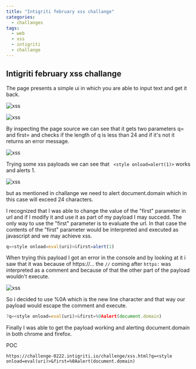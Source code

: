 ```yaml
---
title: "Intigriti february xss challange"
categories:
  - challanges
tags:
  - web
  - xss
  - intigriti
  - challange
---
```


## Intigriti february xss challange

The page presents a simple ui in which you are able to input text and get it back.


![xss](https://github.com/EdElbakyan/edelbakyan.github.io/tree/master/_posts/images/Pasted_image_20220212222129.png)

![xss](https://github.com/EdElbakyan/edelbakyan.github.io/tree/master/_posts/images/Pasted_image_20220212222256.png)

By inspecting the page source we can see that it gets two parameters q= and first= and checks if the length of q is less than 24 and if it's not it returns an error message.

![xss](https://github.com/EdElbakyan/edelbakyan.github.io/tree/master/_posts/images/Pasted_image_20220212222447.png)

Trying some xss payloads we can see that  ``` <style onload=alert(1)>```  works and alerts 1.

![xss](https://github.com/EdElbakyan/edelbakyan.github.io/tree/master/_posts/images/Pasted_image_20220212222605.png)

but as mentioned in challange we need to alert document.domain which in this case will exceed 24 characters.

I recognized that I was able to change the value of the "first" parameter in url and if I modify it and use it as part of my payload I may succedd.
The only way to use the "first" parameter is to evaluate the url. In that case the contents of the "first" parameter would be interpreted and executed as javascript and we may achieve xss.
```javascript
q=<style onload=eval(uri)>&first=alert(1)
```

When trying this payload I got an error in  the console and by looking at it i saw that it was because of https://... the ```//``` coming after ```https:``` was interpreted as a comment and because of that the other part of the payload wouldn't execute.

![xss](https://github.com/EdElbakyan/edelbakyan.github.io/tree/master/_posts/images/Pasted_image_20220212223813.png)

So i decided to use %0A which is the new line character and that way our payload would escape the comment and execute.

```javascript
?q=<style onload=eval(uri)>&first=%0Aalert(document.domain)
```

Finally I was able to get the payload working and alerting document.domain in both chrome and firefox.

POC
```url
https://challenge-0222.intigriti.io/challenge/xss.html?q=<style onload=eval(uri)>&first=%0Aalert(document.domain)
```
